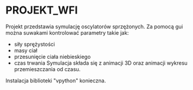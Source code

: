 # PROJEKT_WFI
Projekt przedstawia symulację oscylatorów sprzężonych.
Za pomocą gui można suwakami kontrolować parametry takie jak:
- siły sprężystości
- masy ciał
- przesunięcie ciała niebieskiego
- czas trwania
Symulacja składa się z animacji 3D oraz animacji wykresu przemieszczania od czasu.

Instalacja biblioteki "vpython" konieczna.